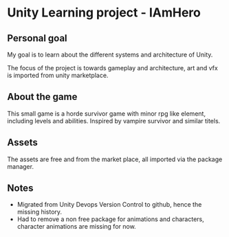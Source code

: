 # Unity Learning project - IAmHero
## Personal goal
My goal is to learn about the different systems and architecture of Unity.

The focus of the project is towards gameplay and architecture, art and vfx is imported from unity marketplace.


## About the game
This small game is a horde survivor game with minor rpg like element, including levels and abilities. Inspired by vampire survivor and similar titels.

## Assets
The assets are free and from the market place, all imported via the package manager.

## Notes
* Migrated from Unity Devops Version Control to github, hence the missing history.
* Had to remove a non free package for animations and characters, character animations are missing for now.

